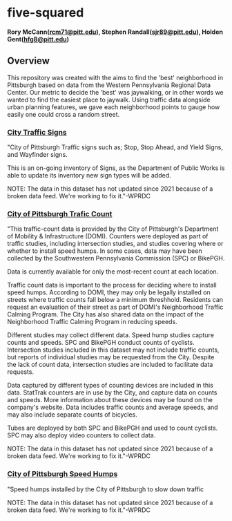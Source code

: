 # five-squared

**Rory McCann(rcm71@pitt.edu), Stephen Randall(sjr89@pitt.edu), Holden Gent(hfg8@pitt.edu)**


## Overview
This repository was created with the aims to find the 'best' neighborhood in Pittsburgh based on data from the Western Pennsylvania Regional Data Center. Our metric to decide the 'best' was jaywalking, or in other words we wanted to find the easiest place to jaywalk. Using traffic data alongside urban planning features, we gave each neighborhood points to gauge how easily one could cross a random street.


### [City Traffic Signs](https://data.wprdc.org/dataset/city-traffic-signs)
"City of Pittsburgh Traffic signs such as; Stop, Stop Ahead, and Yield Signs, and Wayfinder signs. 

This is an on-going inventory of Signs, as the Department of Public Works is able to update its inventory new sign types will be added.

NOTE: The data in this dataset has not updated since 2021 because of a broken data feed. We're working to fix it."-WPRDC


### [City of Pittsburgh Trafic Count](https://data.wprdc.org/dataset/traffic-count-data-city-of-pittsburgh)
"This traffic-count data is provided by the City of Pittsburgh's Department of Mobility & Infrastructure (DOMI). Counters were deployed as part of traffic studies, including intersection studies, and studies covering where or whether to install speed humps. In some cases, data may have been collected by the Southwestern Pennsylvania Commission (SPC) or BikePGH.

Data is currently available for only the most-recent count at each location.

Traffic count data is important to the process for deciding where to install speed humps. According to DOMI, they may only be legally installed on streets where traffic counts fall below a minimum threshhold. Residents can request an evaluation of their street as part of DOMI's Neighborhood Traffic Calming Program. The City has also shared data on the impact of the Neighborhood Traffic Calming Program in reducing speeds.

Different studies may collect different data. Speed hump studies capture counts and speeds. SPC and BikePGH conduct counts of cyclists. Intersection studies included in this dataset may not include traffic counts, but reports of individual studies may be requested from the City. Despite the lack of count data, intersection studies are included to facilitate data requests.

Data captured by different types of counting devices are included in this data. StatTrak counters are in use by the City, and capture data on counts and speeds. More information about these devices may be found on the company's website. Data includes traffic counts and average speeds, and may also include separate counts of bicycles.

Tubes are deployed by both SPC and BikePGH and used to count cyclists. SPC may also deploy video counters to collect data.

NOTE: The data in this dataset has not updated since 2021 because of a broken data feed. We're working to fix it."-WPRDC

### [City of Pittsburgh Speed Humps](https://data.wprdc.org/dataset/city-of-pittsburgh-speed-humps)
"Speed humps installed by the City of Pittsburgh to slow down traffic

NOTE: The data in this dataset has not updated since 2021 because of a broken data feed. We're working to fix it."-WPRDC

